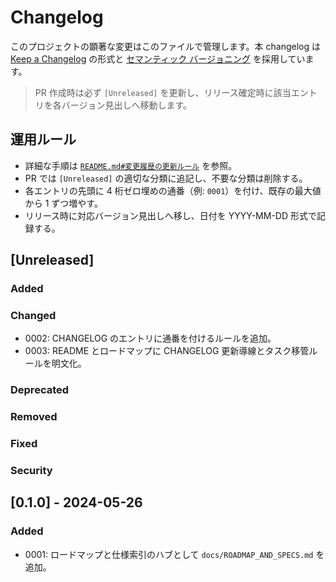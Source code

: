# Changelog

このプロジェクトの顕著な変更はこのファイルで管理します。本 changelog は [Keep a Changelog](https://keepachangelog.com/ja/1.1.0/) の形式と [セマンティック バージョニング](https://semver.org/spec/v2.0.0.html) を採用しています。

> PR 作成時は必ず `[Unreleased]` を更新し、リリース確定時に該当エントリを各バージョン見出しへ移動します。

## 運用ルール
- 詳細な手順は [`README.md#変更履歴の更新ルール`](README.md#%E5%A4%89%E6%9B%B4%E5%B1%A5%E6%AD%B4%E3%81%AE%E6%9B%B4%E6%96%B0%E3%83%AB%E3%83%BC%E3%83%AB) を参照。
- PR では `[Unreleased]` の適切な分類に追記し、不要な分類は削除する。
- 各エントリの先頭に 4 桁ゼロ埋めの通番（例: `0001`）を付け、既存の最大値から 1 ずつ増やす。
- リリース時に対応バージョン見出しへ移し、日付を YYYY-MM-DD 形式で記録する。

## [Unreleased]

### Added
### Changed
- 0002: CHANGELOG のエントリに通番を付けるルールを追加。
- 0003: README とロードマップに CHANGELOG 更新導線とタスク移管ルールを明文化。
### Deprecated
### Removed
### Fixed
### Security

## [0.1.0] - 2024-05-26

### Added
- 0001: ロードマップと仕様索引のハブとして `docs/ROADMAP_AND_SPECS.md` を追加。
